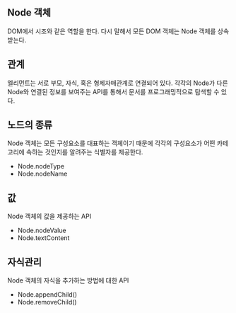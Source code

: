 ## Node 객체
DOM에서 시조와 같은 역할을 한다. 다시 말해서 모든 DOM 객체는 Node 객체를 상속받는다.

## 관계
엘리먼트는 서로 부모, 자식, 혹은 형제자매관계로 연결되어 있다. 각각의 Node가 다른 Node와 연결된 정보를 보여주는 API를 통해서 문서를 프로그래밍적으로 탐색할 수 있다.

## 노드의 종류
Node 객체는 모든 구성요소를 대표하는 객체이기 때문에 각각의 구성요소가 어떤 카테고리에 속하는 것인지를 알려주는 식별자를 제공한다.
- Node.nodeType
- Node.nodeName

## 값
Node 객체의 값을 제공하는 API
- Node.nodeValue
- Node.textContent

## 자식관리
Node 객체의 자식을 추가하는 방법에 대한 API
- Node.appendChild()
- Node.removeChild()

